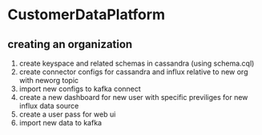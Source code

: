 # CustomerDataPlatform

## creating an organization

1. create keyspace and related schemas in cassandra (using schema.cql)
2. create connector configs for cassandra and influx relative to new org with neworg topic
3. import new configs to kafka connect
4. create a new dashboard for new user with specific previliges for new influx data source 
5. create a user pass for web ui
6. import new data to kafka